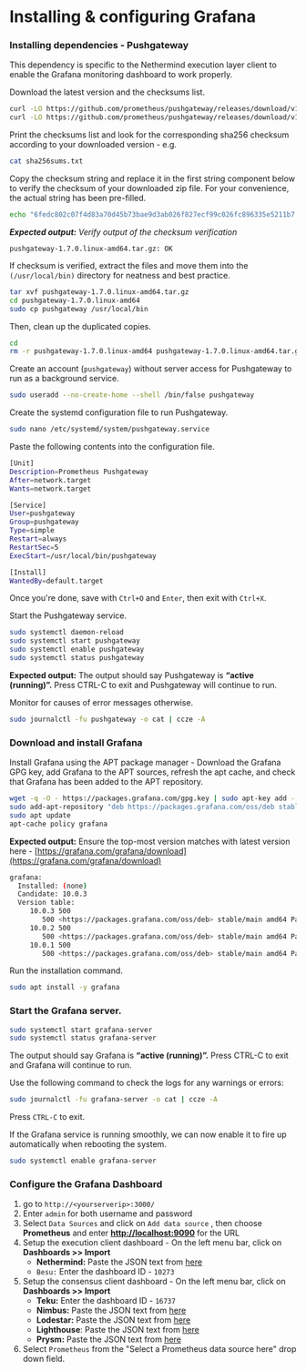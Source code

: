 # Installing & configuring Grafana

### Installing dependencies - Pushgateway

This dependency is specific to the Nethermind execution layer client to enable the Grafana monitoring dashboard to work properly.

Download the latest version and the checksums list.

```sh
curl -LO https://github.com/prometheus/pushgateway/releases/download/v1.7.0/pushgateway-1.7.0.linux-amd64.tar.gz
curl -LO https://github.com/prometheus/pushgateway/releases/download/v1.7.0/sha256sums.txt
```

Print the checksums list and look for the corresponding sha256 checksum according to your downloaded version - e.g.

```sh
cat sha256sums.txt
```

Copy the checksum string and replace it in the first string component below to verify the checksum of your downloaded zip file. For your convenience, the actual string has been pre-filled.

```sh
echo "6fedc802c07f4d83a70d45b73bae9d3ab026f827ecf99c026fc896335e5211b7  pushgateway-1.7.0.linux-amd64.tar.gz" | sha256sum --check
```

_**Expected output:** Verify output of the checksum verification_

```
pushgateway-1.7.0.linux-amd64.tar.gz: OK
```

If checksum is verified, extract the files and move them into the `(/usr/local/bin)` directory for neatness and best practice.&#x20;

```sh
tar xvf pushgateway-1.7.0.linux-amd64.tar.gz
cd pushgateway-1.7.0.linux-amd64
sudo cp pushgateway /usr/local/bin
```

Then, clean up the duplicated copies.

```sh
cd
rm -r pushgateway-1.7.0.linux-amd64 pushgateway-1.7.0.linux-amd64.tar.gz
```

Create an account (`pushgateway`) without server access for Pushgateway to run as a background service.

```sh
sudo useradd --no-create-home --shell /bin/false pushgateway
```

Create the systemd configuration file to run Pushgateway.

```sh
sudo nano /etc/systemd/system/pushgateway.service
```

Paste the following contents into the configuration file.

```sh
[Unit]
Description=Prometheus Pushgateway
After=network.target
Wants=network.target

[Service]
User=pushgateway
Group=pushgateway
Type=simple
Restart=always
RestartSec=5
ExecStart=/usr/local/bin/pushgateway

[Install]
WantedBy=default.target
```

Once you're done, save with `Ctrl+O` and `Enter`, then exit with `Ctrl+X`.

Start the Pushgateway service.

```sh
sudo systemctl daemon-reload
sudo systemctl start pushgateway
sudo systemctl enable pushgateway
sudo systemctl status pushgateway
```

**Expected output:** The output should say Pushgateway is **“active (running)”.** Press CTRL-C to exit and Pushgateway will continue to run.

Monitor for causes of error messages otherwise.&#x20;

```sh
sudo journalctl -fu pushgateway -o cat | ccze -A
```

### Download and install Grafana

Install Grafana using the APT package manager - Download the Grafana GPG key, add Grafana to the APT sources, refresh the apt cache, and check that Grafana has been added to the APT repository.

```bash
wget -q -O - https://packages.grafana.com/gpg.key | sudo apt-key add -
sudo add-apt-repository "deb https://packages.grafana.com/oss/deb stable main"
sudo apt update
apt-cache policy grafana
```

**Expected output:** Ensure the top-most version matches with latest version here - [https://grafana.com/grafana/download](https://grafana.com/grafana/download)

```bash
grafana:
  Installed: (none)
  Candidate: 10.0.3
  Version table:
     10.0.3 500
        500 <https://packages.grafana.com/oss/deb> stable/main amd64 Packages
     10.0.2 500
        500 <https://packages.grafana.com/oss/deb> stable/main amd64 Packages
     10.0.1 500
        500 <https://packages.grafana.com/oss/deb> stable/main amd64 Packages
```

Run the installation command.

```bash
sudo apt install -y grafana
```

### Start the Grafana server.

```bash
sudo systemctl start grafana-server
sudo systemctl status grafana-server
```

The output should say Grafana is **“active (running)”.** Press CTRL-C to exit and Grafana will continue to run.

Use the following command to check the logs for any warnings or errors:

```bash
sudo journalctl -fu grafana-server -o cat | ccze -A
```

Press `CTRL-C` to exit.

If the Grafana service is running smoothly, we can now enable it to fire up automatically when rebooting the system.

```bash
sudo systemctl enable grafana-server
```

### Configure the Grafana Dashboard

1. go to `http://<yourserverip>:3000/`
2. Enter `admin` for both username and password
3. Select `Data Sources` and click on `Add data source` , then choose **Prometheus** and enter [**http://localhost:9090**](http://localhost:9090) for the URL
4. Setup the execution client dashboard - On the left menu bar, click on **Dashboards >> Import**
   * **Nethermind:** Paste the JSON text from [here](https://github.com/samuelclk/ETH\_full\_home\_staking\_guide/blob/main/monitoring-maintenance-and-updates/set-up-monitoring-suite/Nethermind-grafana-JSON)
   * `Besu:` Enter the dashboard ID - `10273`
5. Setup the consensus client dashboard - On the left menu bar, click on **Dashboards >> Import**
   * **Teku:** Enter the dashboard ID - `16737`
   * **Nimbus:** Paste the JSON text from [here](https://github.com/metanull-operator/eth2-grafana/blob/master/nimbus/eth2-grafana-nimbus-dashboard.json)
   * **Lodestar:** Paste the JSON text from [here](https://raw.githubusercontent.com/ChainSafe/lodestar/stable/dashboards/lodestar\_summary.json)
   * **Lighthouse**: Paste the JSON text from [here](https://raw.githubusercontent.com/sigp/lighthouse-metrics/master/dashboards/Summary.json)
   * **Prysm:** Paste the JSON text from [here](https://raw.githubusercontent.com/GuillaumeMiralles/prysm-grafana-dashboard/master/less\_10\_validators.json)
6. Select `Prometheus` from the "Select a Prometheus data source here" drop down field.
